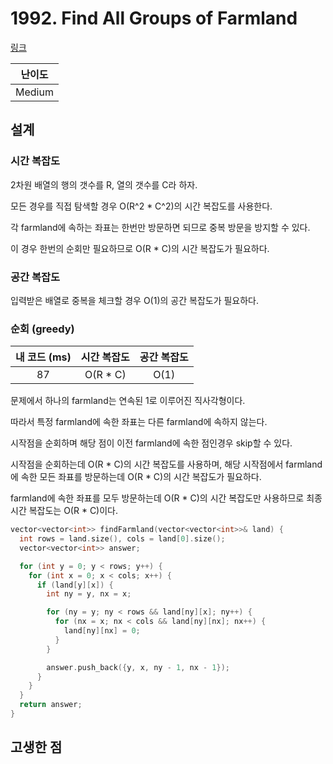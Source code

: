 # 1992. Find All Groups of Farmland

[링크](https://leetcode.com/problems/find-all-groups-of-farmland/description/)

| 난이도 |
| :----: |
| Medium |

## 설계

### 시간 복잡도

2차원 배열의 행의 갯수를 R, 열의 갯수를 C라 하자.

모든 경우를 직접 탐색할 경우 O(R^2 \* C^2)의 시간 복잡도를 사용한다.

각 farmland에 속하는 좌표는 한번만 방문하면 되므로 중복 방문을 방지할 수 있다.

이 경우 한번의 순회만 필요하므로 O(R \* C)의 시간 복잡도가 필요하다.

### 공간 복잡도

입력받은 배열로 중복을 체크할 경우 O(1)의 공간 복잡도가 필요하다.

### 순회 (greedy)

| 내 코드 (ms) | 시간 복잡도 | 공간 복잡도 |
| :----------: | :---------: | :---------: |
|      87      |  O(R \* C)  |    O(1)     |

문제에서 하나의 farmland는 연속된 1로 이루어진 직사각형이다.

따라서 특정 farmland에 속한 좌표는 다른 farmland에 속하지 않는다.

시작점을 순회하며 해당 점이 이전 farmland에 속한 점인경우 skip할 수 있다.

시작점을 순회하는데 O(R \* C)의 시간 복잡도를 사용하며, 해당 시작점에서 farmland에 속한 모든 좌표를 방문하는데 O(R \* C)의 시간 복잡도가 필요하다.

farmland에 속한 좌표를 모두 방문하는데 O(R \* C)의 시간 복잡도만 사용하므로 최종 시간 복잡도는 O(R \* C)이다.

```cpp
vector<vector<int>> findFarmland(vector<vector<int>>& land) {
  int rows = land.size(), cols = land[0].size();
  vector<vector<int>> answer;

  for (int y = 0; y < rows; y++) {
    for (int x = 0; x < cols; x++) {
      if (land[y][x]) {
        int ny = y, nx = x;

        for (ny = y; ny < rows && land[ny][x]; ny++) {
          for (nx = x; nx < cols && land[ny][nx]; nx++) {
            land[ny][nx] = 0;
          }
        }

        answer.push_back({y, x, ny - 1, nx - 1});
      }
    }
  }
  return answer;
}
```

## 고생한 점
